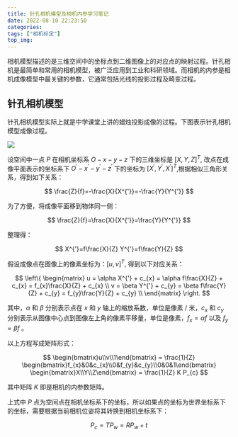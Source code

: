 ```yaml
---
title: 针孔相机模型及相机内参学习笔记
date: 2022-08-10 22:23:50
categories:
tags: ["相机标定"]
top_img:
---
```


相机模型描述的是三维空间中的坐标点到二维图像上的对应点的映射过程。针孔相机是最简单和常用的相机模型，被广泛应用到工业和科研领域。而相机的内参是相机成像模型中最关键的参数，它通常包括光线的投影过程及畸变过程。

## 针孔相机模型
针孔相机模型实际上就是中学课堂上讲的蜡烛投影成像的过程。下图表示针孔相机模型成像过程。

![](针孔相机模型.PNG)

设空间中一点 $P$ 在相机坐标系 $O-x-y-z$ 下的三维坐标是 $[X, Y, Z]^T$, 改点在成像平面表示的坐标系下 $O^{'}-x^{'}-y^{'}-z^{'}$ 下的坐标为 $[X^{'}, Y^{'}, X^{'}]^{T}$,根据相似三角形关系，得到如下关系：

$$
\frac{Z}{f}=-\frac{X}{X^{'}}=-\frac{Y}{Y^{'}}
$$

为了方便，将成像平面移到物体同一侧：

$$
\frac{Z}{f}=\frac{X}{X^{'}}=\frac{Y}{Y^{'}}
$$

整理得：

$$
X^{'}=f\frac{X}{Z}
Y^{'}=f\frac{Y}{Z}
$$
 
假设成像点在图像上的像素坐标为：$[u, v]^{T}$, 得到以下对应关系：

$$
\left\{ 
\begin{matrix}
u = \alpha X^{'} + c_{x} = \alpha f\frac{X}{Z} + c_{x} = f_{x}\frac{X}{Z} + c_{x} \\
v = \beta Y^{'} + c_{y} = \beta f\frac{Y}{Z} + c_{y} = f_{y}\frac{Y}{Z} + c_{y} \\
\end{matrix}
\right.
$$

其中，$\alpha$ 和 $\beta$ 分别表示点在 $x$ 和 $y$ 轴上的缩放系数，单位是像素 $/$ 米，$c_{x}$ 和 $c_{y}$ 分别表示从图像中心点到图像左上角的像素平移量，单位是像素，$f_{x} = \alpha f$ 以及 $f_{y} = \beta f$ 。

以上方程写成矩阵形式：

$$
\begin{bmatrix}u\\v\\1\end{bmatrix} = \frac{1}{Z}  \begin{bmatrix}f_{x}&0&c_{x}\\0&f_{y}&c_{y}\\0&0&1\end{bmatrix}  \begin{bmatrix}X\\Y\\Z\end{bmatrix} = \frac{1}{Z} K P_{c}
$$

其中矩阵 $K$ 即是相机的内参数矩阵。

上式中 $P$ 点为空间点在相机坐标系下的坐标，所以如果点的坐标为世界坐标系下的坐标，需要根据当前相机位姿将其转换到相机坐标系下：

$$
P_{c} = TP_{w} = RP_{w} + t
$$
